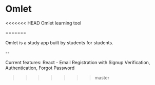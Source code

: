 # Omlet
<<<<<<< HEAD
Omlet learning tool

=======

Omlet is a study app built by students for students.

--

Current features:
React - Email Registration with Signup Verification, Authentication, Forgot Password
>>>>>>> master
